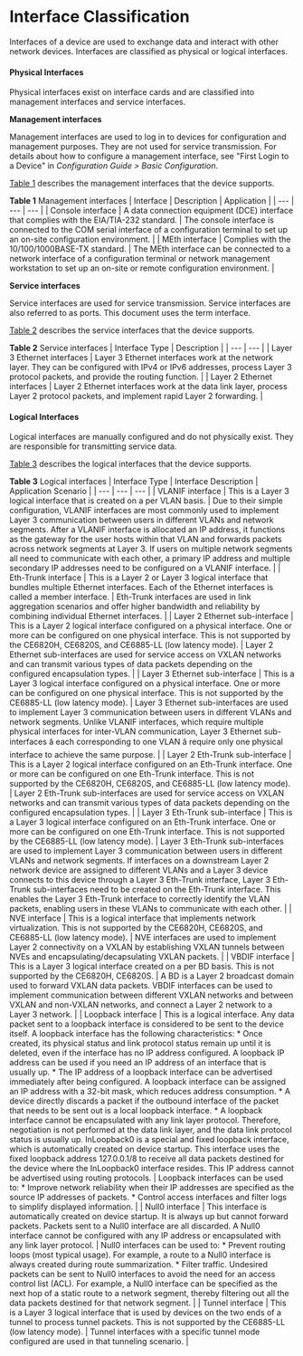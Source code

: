 Interface Classification
========================

Interfaces of a device are used to exchange data and interact with other network devices. Interfaces are classified as physical or logical interfaces.

#### Physical Interfaces

Physical interfaces exist on interface cards and are classified into management interfaces and service interfaces.

**Management interfaces**

Management interfaces are used to log in to devices for configuration and management purposes. They are not used for service transmission. For details about how to configure a management interface, see "First Login to a Device" in *Configuration Guide > Basic Configuration*.

[Table 1](#EN-US_CONCEPT_0000001130622202__table1018913125213) describes the management interfaces that the device supports.

**Table 1** Management interfaces
| Interface | Description | Application |
| --- | --- | --- |
| Console interface | A data connection equipment (DCE) interface that complies with the EIA/TIA-232 standard. | The console interface is connected to the COM serial interface of a configuration terminal to set up an on-site configuration environment. |
| MEth interface | Complies with the 10/100/1000BASE-TX standard. | The MEth interface can be connected to a network interface of a configuration terminal or network management workstation to set up an on-site or remote configuration environment. |


**Service interfaces**

Service interfaces are used for service transmission. Service interfaces are also referred to as ports. This document uses the term interface.

[Table 2](#EN-US_CONCEPT_0000001130622202__table4190113119528) describes the service interfaces that the device supports.

**Table 2** Service interfaces
| Interface Type | Description |
| --- | --- |
| Layer 3 Ethernet interfaces | Layer 3 Ethernet interfaces work at the network layer. They can be configured with IPv4 or IPv6 addresses, process Layer 3 protocol packets, and provide the routing function. |
| Layer 2 Ethernet interfaces | Layer 2 Ethernet interfaces work at the data link layer, process Layer 2 protocol packets, and implement rapid Layer 2 forwarding. |




#### Logical Interfaces

Logical interfaces are manually configured and do not physically exist. They are responsible for transmitting service data.

[Table 3](#EN-US_CONCEPT_0000001130622202__logical_01) describes the logical interfaces that the device supports.

**Table 3** Logical interfaces
| Interface Type | Interface Description | Application Scenario |
| --- | --- | --- |
| VLANIF interface | This is a Layer 3 logical interface that is created on a per VLAN basis. | Due to their simple configuration, VLANIF interfaces are most commonly used to implement Layer 3 communication between users in different VLANs and network segments. After a VLANIF interface is allocated an IP address, it functions as the gateway for the user hosts within that VLAN and forwards packets across network segments at Layer 3. If users on multiple network segments all need to communicate with each other, a primary IP address and multiple secondary IP addresses need to be configured on a VLANIF interface. |
| Eth-Trunk interface | This is a Layer 2 or Layer 3 logical interface that bundles multiple Ethernet interfaces. Each of the Ethernet interfaces is called a member interface. | Eth-Trunk interfaces are used in link aggregation scenarios and offer higher bandwidth and reliability by combining individual Ethernet interfaces. |
| Layer 2 Ethernet sub-interface | This is a Layer 2 logical interface configured on a physical interface. One or more can be configured on one physical interface. This is not supported by the CE6820H, CE6820S, and CE6885-LL (low latency mode). | Layer 2 Ethernet sub-interfaces are used for service access on VXLAN networks and can transmit various types of data packets depending on the configured encapsulation types. |
| Layer 3 Ethernet sub-interface | This is a Layer 3 logical interface configured on a physical interface. One or more can be configured on one physical interface. This is not supported by the CE6885-LL (low latency mode). | Layer 3 Ethernet sub-interfaces are used to implement Layer 3 communication between users in different VLANs and network segments. Unlike VLANIF interfaces, which require multiple physical interfaces for inter-VLAN communication, Layer 3 Ethernet sub-interfaces â each corresponding to one VLAN â require only one physical interface to achieve the same purpose. |
| Layer 2 Eth-Trunk sub-interface | This is a Layer 2 logical interface configured on an Eth-Trunk interface. One or more can be configured on one Eth-Trunk interface. This is not supported by the CE6820H, CE6820S, and CE6885-LL (low latency mode). | Layer 2 Eth-Trunk sub-interfaces are used for service access on VXLAN networks and can transmit various types of data packets depending on the configured encapsulation types. |
| Layer 3 Eth-Trunk sub-interface | This is a Layer 3 logical interface configured on an Eth-Trunk interface. One or more can be configured on one Eth-Trunk interface. This is not supported by the CE6885-LL (low latency mode). | Layer 3 Eth-Trunk sub-interfaces are used to implement Layer 3 communication between users in different VLANs and network segments. If interfaces on a downstream Layer 2 network device are assigned to different VLANs and a Layer 3 device connects to this device through a Layer 3 Eth-Trunk interface, Layer 3 Eth-Trunk sub-interfaces need to be created on the Eth-Trunk interface. This enables the Layer 3 Eth-Trunk interface to correctly identify the VLAN packets, enabling users in these VLANs to communicate with each other. |
| NVE interface | This is a logical interface that implements network virtualization. This is not supported by the CE6820H, CE6820S, and CE6885-LL (low latency mode). | NVE interfaces are used to implement Layer 2 connectivity on a VXLAN by establishing VXLAN tunnels between NVEs and encapsulating/decapsulating VXLAN packets. |
| VBDIF interface | This is a Layer 3 logical interface created on a per BD basis. This is not supported by the CE6820H, CE6820S. | A BD is a Layer 2 broadcast domain used to forward VXLAN data packets. VBDIF interfaces can be used to implement communication between different VXLAN networks and between VXLAN and non-VXLAN networks, and connect a Layer 2 network to a Layer 3 network. |
| Loopback interface | This is a logical interface. Any data packet sent to a loopback interface is considered to be sent to the device itself. A loopback interface has the following characteristics:  * Once created, its physical status and link protocol status remain up until it is deleted, even if the interface has no IP address configured. A loopback IP address can be used if you need an IP address of an interface that is usually up. * The IP address of a loopback interface can be advertised immediately after being configured. A loopback interface can be assigned an IP address with a 32-bit mask, which reduces address consumption. * A device directly discards a packet if the outbound interface of the packet that needs to be sent out is a local loopback interface. * A loopback interface cannot be encapsulated with any link layer protocol. Therefore, negotiation is not performed at the data link layer, and the data link protocol status is usually up.  InLoopback0 is a special and fixed loopback interface, which is automatically created on device startup. This interface uses the fixed loopback address 127.0.0.1/8 to receive all data packets destined for the device where the InLoopback0 interface resides. This IP address cannot be advertised using routing protocols. | Loopback interfaces can be used to:  * Improve network reliability when their IP addresses are specified as the source IP addresses of packets. * Control access interfaces and filter logs to simplify displayed information. |
| Null0 interface | This interface is automatically created on device startup. It is always up but cannot forward packets. Packets sent to a Null0 interface are all discarded. A Null0 interface cannot be configured with any IP address or encapsulated with any link layer protocol. | Null0 interfaces can be used to:  * Prevent routing loops (most typical usage). For example, a route to a Null0 interface is always created during route summarization. * Filter traffic. Undesired packets can be sent to Null0 interfaces to avoid the need for an access control list (ACL). For example, a Null0 interface can be specified as the next hop of a static route to a network segment, thereby filtering out all the data packets destined for that network segment. |
| Tunnel interface | This is a Layer 3 logical interface that is used by devices on the two ends of a tunnel to process tunnel packets. This is not supported by the CE6885-LL (low latency mode). | Tunnel interfaces with a specific tunnel mode configured are used in that tunneling scenario. |